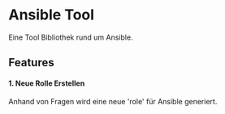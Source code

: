 Ansible Tool
============

Eine Tool Bibliothek rund um Ansible.

## Features

#### 1. Neue Rolle Erstellen

Anhand von Fragen wird eine neue 'role' für Ansible generiert.
